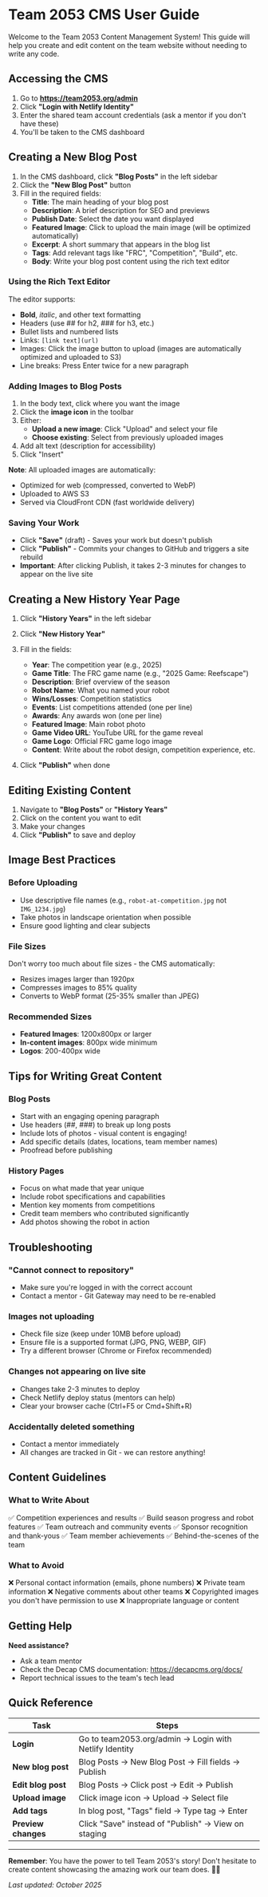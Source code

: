 # Team 2053 CMS User Guide

Welcome to the Team 2053 Content Management System! This guide will help you create and edit content on the team website without needing to write any code.

## Accessing the CMS

1. Go to **https://team2053.org/admin**
2. Click **"Login with Netlify Identity"**
3. Enter the shared team account credentials (ask a mentor if you don't have these)
4. You'll be taken to the CMS dashboard

## Creating a New Blog Post

1. In the CMS dashboard, click **"Blog Posts"** in the left sidebar
2. Click the **"New Blog Post"** button
3. Fill in the required fields:
   - **Title**: The main heading of your blog post
   - **Description**: A brief description for SEO and previews
   - **Publish Date**: Select the date you want displayed
   - **Featured Image**: Click to upload the main image (will be optimized automatically)
   - **Excerpt**: A short summary that appears in the blog list
   - **Tags**: Add relevant tags like "FRC", "Competition", "Build", etc.
   - **Body**: Write your blog post content using the rich text editor

### Using the Rich Text Editor

The editor supports:
- **Bold**, *italic*, and other text formatting
- Headers (use ## for h2, ### for h3, etc.)
- Bullet lists and numbered lists
- Links: `[link text](url)`
- Images: Click the image button to upload (images are automatically optimized and uploaded to S3)
- Line breaks: Press Enter twice for a new paragraph

### Adding Images to Blog Posts

1. In the body text, click where you want the image
2. Click the **image icon** in the toolbar
3. Either:
   - **Upload a new image**: Click "Upload" and select your file
   - **Choose existing**: Select from previously uploaded images
4. Add alt text (description for accessibility)
5. Click "Insert"

**Note**: All uploaded images are automatically:
- Optimized for web (compressed, converted to WebP)
- Uploaded to AWS S3
- Served via CloudFront CDN (fast worldwide delivery)

### Saving Your Work

- Click **"Save"** (draft) - Saves your work but doesn't publish
- Click **"Publish"** - Commits your changes to GitHub and triggers a site rebuild
- **Important**: After clicking Publish, it takes 2-3 minutes for changes to appear on the live site

## Creating a New History Year Page

1. Click **"History Years"** in the left sidebar
2. Click **"New History Year"**
3. Fill in the fields:
   - **Year**: The competition year (e.g., 2025)
   - **Game Title**: The FRC game name (e.g., "2025 Game: Reefscape")
   - **Description**: Brief overview of the season
   - **Robot Name**: What you named your robot
   - **Wins/Losses**: Competition statistics
   - **Events**: List competitions attended (one per line)
   - **Awards**: Any awards won (one per line)
   - **Featured Image**: Main robot photo
   - **Game Video URL**: YouTube URL for the game reveal
   - **Game Logo**: Official FRC game logo image
   - **Content**: Write about the robot design, competition experience, etc.

4. Click **"Publish"** when done

## Editing Existing Content

1. Navigate to **"Blog Posts"** or **"History Years"**
2. Click on the content you want to edit
3. Make your changes
4. Click **"Publish"** to save and deploy

## Image Best Practices

### Before Uploading
- Use descriptive file names (e.g., `robot-at-competition.jpg` not `IMG_1234.jpg`)
- Take photos in landscape orientation when possible
- Ensure good lighting and clear subjects

### File Sizes
Don't worry too much about file sizes - the CMS automatically:
- Resizes images larger than 1920px
- Compresses images to 85% quality
- Converts to WebP format (25-35% smaller than JPEG)

### Recommended Sizes
- **Featured Images**: 1200x800px or larger
- **In-content images**: 800px wide minimum
- **Logos**: 200-400px wide

## Tips for Writing Great Content

### Blog Posts
- Start with an engaging opening paragraph
- Use headers (##, ###) to break up long posts
- Include lots of photos - visual content is engaging!
- Add specific details (dates, locations, team member names)
- Proofread before publishing

### History Pages
- Focus on what made that year unique
- Include robot specifications and capabilities
- Mention key moments from competitions
- Credit team members who contributed significantly
- Add photos showing the robot in action

## Troubleshooting

### "Cannot connect to repository"
- Make sure you're logged in with the correct account
- Contact a mentor - Git Gateway may need to be re-enabled

### Images not uploading
- Check file size (keep under 10MB before upload)
- Ensure file is a supported format (JPG, PNG, WEBP, GIF)
- Try a different browser (Chrome or Firefox recommended)

### Changes not appearing on live site
- Changes take 2-3 minutes to deploy
- Check Netlify deploy status (mentors can help)
- Clear your browser cache (Ctrl+F5 or Cmd+Shift+R)

### Accidentally deleted something
- Contact a mentor immediately
- All changes are tracked in Git - we can restore anything!

## Content Guidelines

### What to Write About
✅ Competition experiences and results
✅ Build season progress and robot features
✅ Team outreach and community events
✅ Sponsor recognition and thank-yous
✅ Team member achievements
✅ Behind-the-scenes of the team

### What to Avoid
❌ Personal contact information (emails, phone numbers)
❌ Private team information
❌ Negative comments about other teams
❌ Copyrighted images you don't have permission to use
❌ Inappropriate language or content

## Getting Help

**Need assistance?**
- Ask a team mentor
- Check the Decap CMS documentation: https://decapcms.org/docs/
- Report technical issues to the team's tech lead

## Quick Reference

| Task | Steps |
|------|-------|
| **Login** | Go to team2053.org/admin → Login with Netlify Identity |
| **New blog post** | Blog Posts → New Blog Post → Fill fields → Publish |
| **Edit blog post** | Blog Posts → Click post → Edit → Publish |
| **Upload image** | Click image icon → Upload → Select file |
| **Add tags** | In blog post, "Tags" field → Type tag → Enter |
| **Preview changes** | Click "Save" instead of "Publish" → View on staging |

---

**Remember**: You have the power to tell Team 2053's story! Don't hesitate to create content showcasing the amazing work our team does. 🤖🎉

*Last updated: October 2025*
